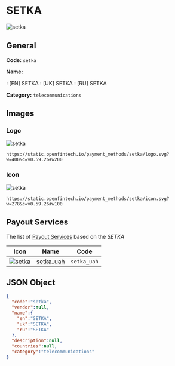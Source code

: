 
# SETKA 
![setka](https://static.openfintech.io/payment_methods/setka/logo.svg?w=400&c=v0.59.26#w200)  

## General 
**Code:** `setka` 
 
**Name:** 
 
:	[EN] SETKA 
:	[UK] SETKA 
:	[RU] SETKA 
 
**Category:** `telecommunications` 
 

## Images 

### Logo 
![setka](https://static.openfintech.io/payment_methods/setka/logo.svg?w=400&c=v0.59.26#w200)  

```
https://static.openfintech.io/payment_methods/setka/logo.svg?w=400&c=v0.59.26#w200
```  

### Icon 
![setka](https://static.openfintech.io/payment_methods/setka/icon.svg?w=278&c=v0.59.26#w100)  

```
https://static.openfintech.io/payment_methods/setka/icon.svg?w=278&c=v0.59.26#w100
```  

## Payout Services 
 
The list of [Payout Services](/payout-services/) based on the _SETKA_ 

|Icon|Name|Code| 
|:---:|:---:|:---:| 
|![setka](https://static.openfintech.io/payout_methods/setka/icon.png?w=278&c=v0.59.26#w40) |[setka_uah](/payout-services/setka_uah/)|`setka_uah`| 
 

## JSON Object 

```json
{
  "code":"setka",
  "vendor":null,
  "name":{
    "en":"SETKA",
    "uk":"SETKA",
    "ru":"SETKA"
  },
  "description":null,
  "countries":null,
  "category":"telecommunications"
}
```  
